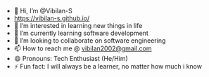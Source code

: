 - 👋 Hi, I’m @Vibilan-S
- https://vibilan-s.github.io/
- 👀 I’m interested in learning new things in life
- 🌱 I’m currently learning software development
- 💞️ I’m looking to collaborate on software engineering
- 📫 How to reach me @ vibilan2002@gmail.com
- 😄 Pronouns: Tech Enthusiast (He/Him)
- ⚡ Fun fact: I will always be a learner, no matter how much i know

<!---
Vibilan-S/Vibilan-S is a ✨ special ✨ repository because its `README.md` (this file) appears on your GitHub profile.
You can click the Preview link to take a look at your changes.
--->
